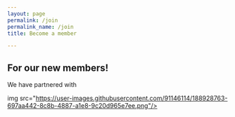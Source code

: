 ```yaml
---
layout: page
permalink: /join
permalink_name: /join
title: Become a member

---  
```

<p align=center> 
  
<h2>For our new members!</h2>

We have partnered with 
</p>

img src="https://user-images.githubusercontent.com/91146114/188928763-697aa442-8c8b-4887-a1e8-9c20d965e7ee.png"/>
  
  



